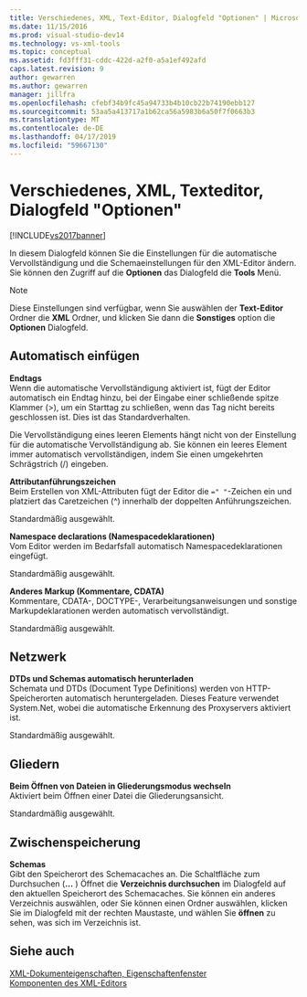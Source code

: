 ```yaml
---
title: Verschiedenes, XML, Text-Editor, Dialogfeld "Optionen" | Microsoft-Dokumentation
ms.date: 11/15/2016
ms.prod: visual-studio-dev14
ms.technology: vs-xml-tools
ms.topic: conceptual
ms.assetid: fd3fff31-cddc-422d-a2f0-a5a1ef492afd
caps.latest.revision: 9
author: gewarren
ms.author: gewarren
manager: jillfra
ms.openlocfilehash: cfebf34b9fc45a94733b4b10cb22b74190ebb127
ms.sourcegitcommit: 53aa5a413717a1b62ca56a5983b6a50f7f0663b3
ms.translationtype: MT
ms.contentlocale: de-DE
ms.lasthandoff: 04/17/2019
ms.locfileid: "59667130"
---
```

# <a name="miscellaneous-xml-text-editor-options-dialog-box"></a>Verschiedenes, XML, Texteditor, Dialogfeld "Optionen"
[!INCLUDE[vs2017banner](../includes/vs2017banner.md)]

In diesem Dialogfeld können Sie die Einstellungen für die automatische Vervollständigung und die Schemaeinstellungen für den XML-Editor ändern. Sie können den Zugriff auf die **Optionen** das Dialogfeld die **Tools** Menü.  
  
> [!NOTE]
>  Diese Einstellungen sind verfügbar, wenn Sie auswählen der **Text-Editor** Ordner die **XML** Ordner, und klicken Sie dann die **Sonstiges** option die **Optionen** Dialogfeld.  
  
## <a name="auto-insert"></a>Automatisch einfügen  
 **Endtags**  
 Wenn die automatische Vervollständigung aktiviert ist, fügt der Editor automatisch ein Endtag hinzu, bei der Eingabe einer schließende spitze Klammer (>), um ein Starttag zu schließen, wenn das Tag nicht bereits geschlossen ist. Dies ist das Standardverhalten.  
  
 Die Vervollständigung eines leeren Elements hängt nicht von der Einstellung für die automatische Vervollständigung ab. Sie können ein leeres Element immer automatisch vervollständigen, indem Sie einen umgekehrten Schrägstrich (/) eingeben.  
  
 **Attributanführungszeichen**  
 Beim Erstellen von XML-Attributen fügt der Editor die `=" "`-Zeichen ein und platziert das Caretzeichen (^) innerhalb der doppelten Anführungszeichen.  
  
 Standardmäßig ausgewählt.  
  
 **Namespace declarations (Namespacedeklarationen)**  
 Vom Editor werden im Bedarfsfall automatisch Namespacedeklarationen eingefügt.  
  
 Standardmäßig ausgewählt.  
  
 **Anderes Markup (Kommentare, CDATA)**  
 Kommentare, CDATA-, DOCTYPE-, Verarbeitungsanweisungen und sonstige Markupdeklarationen werden automatisch vervollständigt.  
  
 Standardmäßig ausgewählt.  
  
## <a name="network"></a>Netzwerk  
 **DTDs und Schemas automatisch herunterladen**  
 Schemata und DTDs (Document Type Definitions) werden von HTTP-Speicherorten automatisch heruntergeladen. Dieses Feature verwendet System.Net, wobei die automatische Erkennung des Proxyservers aktiviert ist.  
  
 Standardmäßig ausgewählt.  
  
## <a name="outlining"></a>Gliedern  
 **Beim Öffnen von Dateien in Gliederungsmodus wechseln**  
 Aktiviert beim Öffnen einer Datei die Gliederungsansicht.  
  
 Standardmäßig ausgewählt.  
  
## <a name="caching"></a>Zwischenspeicherung  
 **Schemas**  
 Gibt den Speicherort des Schemacaches an. Die Schaltfläche zum Durchsuchen (**...** ) Öffnet die **Verzeichnis durchsuchen** im Dialogfeld auf den aktuellen Speicherort des Schemacaches. Sie können ein anderes Verzeichnis auswählen, oder Sie können einen Ordner auswählen, klicken Sie im Dialogfeld mit der rechten Maustaste, und wählen Sie **öffnen** zu sehen, was sich im Verzeichnis ist.  
  
## <a name="see-also"></a>Siehe auch  
 [XML-Dokumenteigenschaften, Eigenschaftenfenster](../xml-tools/xml-document-properties-properties-window.md)   
 [Komponenten des XML-Editors](../xml-tools/xml-editor-components.md)
